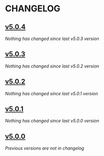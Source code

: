 # CHANGELOG

## [v5.0.4](https://github.com/softspring/account-bundle/releases/tag/v5.0.4)

*Nothing has changed since last v5.0.3 version*

## [v5.0.3](https://github.com/softspring/account-bundle/releases/tag/v5.0.3)

*Nothing has changed since last v5.0.2 version*

## [v5.0.2](https://github.com/softspring/account-bundle/releases/tag/v5.0.2)

*Nothing has changed since last v5.0.1 version*

## [v5.0.1](https://github.com/softspring/account-bundle/releases/tag/v5.0.1)

*Nothing has changed since last v5.0.0 version*

## [v5.0.0](https://github.com/softspring/account-bundle/releases/tag/v5.0.0)

*Previous versions are not in changelog*
